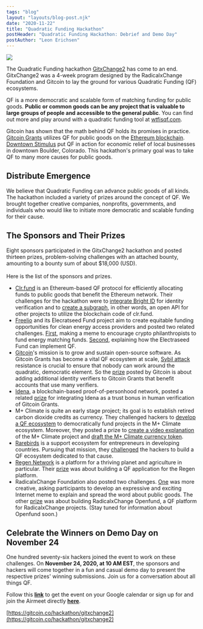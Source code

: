 ```yaml
---
tags: "blog"
layout: "layouts/blog-post.njk"
date: "2020-11-22"
title: "Quadratic Funding Hackathon"
postHeader: "Quadratic Funding Hackathon: Debrief and Demo Day"
postAuthor: "Leon Erichsen"
---
```


![](/images/blog/gitxchange2.png)

The Quadratic Funding hackathon [GitxChange2](https://gitcoin.co/hackathon/gitxchange2/?) has come to an end. GitxChange2 was a 4-week program designed by the RadicalxChange Foundation and Gitcoin to lay the ground for various Quadratic Funding (QF) ecosystems.

QF is a more democratic and scalable form of matching funding for public goods. **Public or common goods can be any project that is valuable to large groups of people and accessible to the general public**. You can find out more and play around with a quadratic funding tool at [wtfisqf.com](https://wtfisqf.com/?grant=&grant=&grant=&grant=&match=1000).

Gitcoin has shown that the math behind QF holds its promises in practice. [Gitcoin Grants](https://gitcoin.co/grants/) utilizes QF for public goods on the [Ethereum blockchain](https://ethereum.org/en/). [Downtown Stimulus](https://downtownstimulus.com/) put QF in action for economic relief of local businesses in downtown Boulder, Colorado. This hackathon's primary goal was to take QF to many more causes for public goods.

## Distribute Emergence

We believe that Quadratic Funding can advance public goods of all kinds. The hackathon included a variety of prizes around the concept of QF. We brought together creative companies, nonprofits, governments, and individuals who would like to initiate more democratic and scalable funding for their cause.

## The Sponsors and Their Prizes

Eight sponsors participated in the GitxChange2 hackathon and posted thirteen prizes, problem-solving challenges with an attached bounty, amounting to a bounty sum of about \$18,000 (USD). \
 \
Here is the list of the sponsors and prizes.

- [Clr.fund](https://clr.fund/#/) is an Ethereum-based QF protocol for efficiently allocating funds to public goods that benefit the Ethereum network. Their challenges for the hackathon were to [integrate Bright ID](https://gitcoin.co/issue/clrfund/monorepo/26/100023816) for identity verification and to [create a subgraph](https://gitcoin.co/issue/clrfund/monorepo/58/100023817), in other words, an open API for other projects to utilize the blockchain code of clr.fund.
- [Freelio](http://www.freeel.io/) and its Elecratseed Fund project aim to create equitable funding opportunities for clean energy access providers and posted two related challenges. [First](https://gitcoin.co/issue/Freeelio/electraseed-fund/14/100023833), making a meme to encourage crypto philanthropists to fund energy matching funds. [Second](https://gitcoin.co/issue/Freeelio/electraseed-fund/12/100023831), explaining how the Electraseed Fund can implement QF.
- [Gitcoin](https://gitcoin.co/)'s mission is to grow and sustain open-source software. As Gitcoin Grants has become a vital QF ecosystem at scale, [Sybil attack](https://en.wikipedia.org/wiki/Sybil_attack) resistance is crucial to ensure that nobody can work around the quadratic, democratic element. So the [prize](https://gitcoin.co/issue/gitcoinco/skunkworks/187/100023848) posted by Gitcoin is about adding additional identity verifiers to Gitcoin Grants that benefit accounts that use many verifiers.
- [Idena](https://idena.io/), a blockchain-based proof-of-personhood network, posted a related [prize](https://gitcoin.co/issue/idena-network/idena-desktop/454/100023832) for integrating Idena as a trust bonus in human verification of Gitcoin Grants.
- M+ Climate is quite an early stage project; its goal is to establish retired carbon dioxide credits as currency. They challenged hackers to [develop a QF ecosystem](https://gitcoin.co/issue/MPlus4Climate/MPlusToolKit/3/100023836) to democratically fund projects in the M+ Climate ecosystem. Moreover, they posted a prize to [create a video explanation](https://gitcoin.co/issue/MPlus4Climate/MPlusToolKit/2/100023835) of the M+ Climate project and [draft the M+ Climate currency token](https://gitcoin.co/issue/MPlus4Climate/MPlusToolKit/1/100023834).
- [Rarebirds](https://rarebirdshq.com/) is a support ecosystem for entrepreneurs in developing countries. Pursuing that mission, they [challenged](https://gitcoin.co/issue/RareBirdsLLC/rarebirds/3/100023826) the hackers to build a QF ecosystem dedicated to that cause.
- [Regen Network](https://www.regen.network/) is a platform for a thriving planet and agriculture in particular. Their [prize](https://gitcoin.co/issue/regen-network/regen-ledger/111/100023815) was about building a QF application for the Regen platform.
- RadicalxChange Foundation also posted two challenges. [One](https://gitcoin.co/issue/RadicalxChange/GitxChange/7/100023849) was more creative, asking participants to develop an expressive and exciting Internet meme to explain and spread the word about public goods. The other [prize](https://gitcoin.co/issue/RadicalxChange/GitxChange/5/100023819) was about building RadicalxChange Openfund, a QF platform for RadicalxChange projects. (Stay tuned for information about Openfund soon.)

## Celebrate the Winners on Demo Day on November 24

One hundred seventy-six hackers joined the event to work on these challenges. On **November 24, 2020, at 10 AM EST**, the sponsors and hackers will come together in a fun and casual demo day to present the respective prizes' winning submissions. Join us for a conversation about all things QF.

Follow this **[link](https://calendar.google.com/event?action=TEMPLATE&tmeid=MXJxbzIwZDNsNWJjYmR0NGt0dmIwdnFkamwgcmFkaWNhbHhjaGFuZ2Uub3JnXzZ2czVrcGprbjkwdjQycDU0dmdncXJiaXZrQGc&tmsrc=radicalxchange.org_6vs5kpjkn90v42p54vggqrbivk%40group.calendar.google.com)** to get the event on your Google calendar or sign up for and join the Airmeet directly **[here](https://www.airmeet.com/e/3d7706b0-0444-11eb-8bbf-3b2d644d583f)**.

[https://gitcoin.co/hackathon/gitxchange2](https://gitcoin.co/hackathon/gitxchange2)
